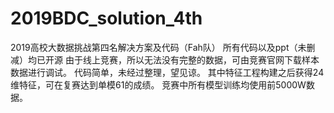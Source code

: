 # 2019BDC_solution_4th
2019高校大数据挑战第四名解决方案及代码（Fah队）
所有代码以及ppt（未删减）均已开源
由于线上竞赛，所以无法没有完整的数据，可由竞赛官网下载样本数据进行调试。
代码简单，未经过整理，望见谅。
其中特征工程构建之后获得24维特征，可在复赛达到单模61的成绩。
竞赛中所有模型训练均使用前5000W数据。
